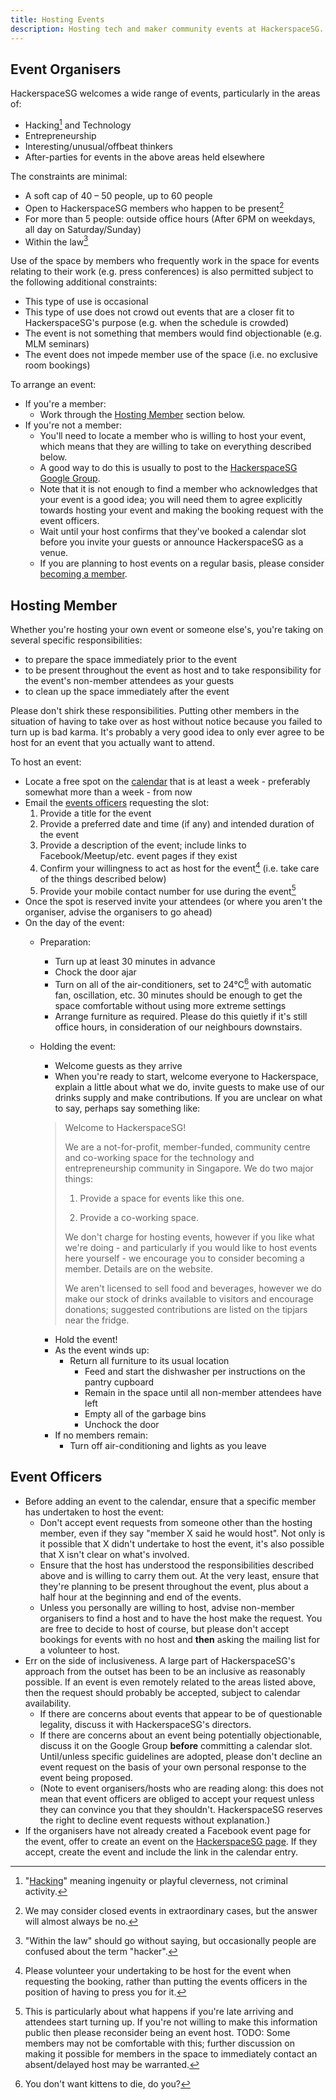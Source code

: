 ```yaml
---
title: Hosting Events
description: Hosting tech and maker community events at HackerspaceSG.
---
```


## Event Organisers

HackerspaceSG welcomes a wide range of events, particularly in the areas of:

- Hacking[^1] and Technology
- Entrepreneurship
- Interesting/unusual/offbeat thinkers
- After-parties for events in the above areas held elsewhere

The constraints are minimal:

- A soft cap of 40 – 50 people, up to 60 people
- Open to HackerspaceSG members who happen to be present[^2]
- For more than 5 people: outside office hours (After 6PM on weekdays, all day on Saturday/Sunday)
- Within the law[^3]

Use of the space by members who frequently work in the space for events relating to their work (e.g. press conferences) is also permitted subject to the following additional constraints:

- This type of use is occasional
- This type of use does not crowd out events that are a closer fit to HackerspaceSG's purpose (e.g. when the schedule is crowded)
- The event is not something that members would find objectionable (e.g. MLM seminars)
- The event does not impede member use of the space (i.e. no exclusive room bookings)

To arrange an event:

- If you're a member:
	- Work through the [Hosting Member](#hosting-member) section below.
- If you're not a member:
	- You'll need to locate a member who is willing to host your event, which means that they are willing to take on everything described below.
	- A good way to do this is usually to post to the [HackerspaceSG Google Group](https://groups.google.com/forum/#!forum/hackerspacesg).
	- Note that it is not enough to find a member who acknowledges that your event is a good idea; you will need them to agree explicitly towards hosting your event and making the booking request with the event officers.
	- Wait until your host confirms that they've booked a calendar slot before you invite your guests or announce HackerspaceSG as a venue.
	- If you are planning to host events on a regular basis, please consider [becoming a member](/membership/).

## Hosting Member

Whether you're hosting your own event or someone else's, you're taking on several specific responsibilities:

- to prepare the space immediately prior to the event
- to be present throughout the event as host and to take responsibility for the event's non-member attendees as your guests
- to clean up the space immediately after the event

Please don't shirk these responsibilities. Putting other members in the situation of having to take over as host without notice because you failed to turn up is bad karma. It's probably a very good idea to only ever agree to be host for an event that you actually want to attend.

To host an event:

- Locate a free spot on the [calendar](/calendar/) that is at least a week - preferably somewhat more than a week - from now
- Email the [events officers](mailto:events@hackerspace.sg) requesting the slot:
	1. Provide a title for the event
	1. Provide a preferred date and time (if any) and intended duration of the event
	1. Provide a description of the event; include links to Facebook/Meetup/etc. event pages if they exist
	1. Confirm your willingness to act as host for the event[^4] (i.e. take care of the things described below)
	1. Provide your mobile contact number for use during the event[^5]
- Once the spot is reserved invite your attendees (or where you aren't the organiser, advise the organisers to go ahead)
- On the day of the event:
	- Preparation:
		- Turn up at least 30 minutes in advance
		- Chock the door ajar
		- Turn on all of the air-conditioners, set to 24°C[^6] with automatic fan, oscillation, etc. 30 minutes should be enough to get the space comfortable without using more extreme settings
		- Arrange furniture as required. Please do this quietly if it's still office hours, in consideration of our neighbours downstairs.
  - Holding the event:
  	- Welcome guests as they arrive
  	- When you're ready to start, welcome everyone to Hackerspace, explain a little about what we do, invite guests to make use of our drinks supply and make contributions. If you are unclear on what to say, perhaps say something like:

    > Welcome to HackerspaceSG!
    >
    > We are a not-for-profit, member-funded, community centre and co-working space for the technology and entrepreneurship community in Singapore. We do two major things:
    >
    > 1) Provide a space for events like this one.
    >
    > 2) Provide a co-working space.
    >
    > We don't charge for hosting events, however if you like what we're doing - and particularly if you would like to host events here yourself - we encourage you to consider becoming a member. Details are on the website.
    >
    > We aren't licensed to sell food and beverages, however we do make our stock of drinks available to visitors and encourage donations; suggested contributions are listed on the tipjars near the fridge.

	  - Hold the event!
	  - As the event winds up:
  		- Return all furniture to its usual location
		  - Feed and start the dishwasher per instructions on the pantry cupboard
		  - Remain in the space until all non-member attendees have left
		  - Empty all of the garbage bins
		  - Unchock the door
	  - If no members remain:
  		- Turn off air-conditioning and lights as you leave

## Event Officers

- Before adding an event to the calendar, ensure that a specific member has undertaken to host the event:
	- Don't accept event requests from someone other than the hosting member, even if they say "member X said he would host". Not only is it possible that X didn't undertake to host the event, it's also possible that X isn't clear on what's involved.
	- Ensure that the host has understood the responsibilities described above and is willing to carry them out. At the very least, ensure that they're planning to be present throughout the event, plus about a half hour at the beginning and end of the events.
	- Unless you personally are willing to host, advise non-member organisers to find a host and to have the host make the request. You are free to decide to host of course, but please don't accept bookings for events with no host and **then** asking the mailing list for a volunteer to host.
- Err on the side of inclusiveness. A large part of HackerspaceSG's approach from the outset has been to be an inclusive as reasonably possible. If an event is even remotely related to the areas listed above, then the request should probably be accepted, subject to calendar availability.
	- If there are concerns about events that appear to be of questionable legality, discuss it with HackerspaceSG's directors.
	- If there are concerns about an event being potentially objectionable, discuss it on the Google Group **before** committing a calendar slot. Until/unless specific guidelines are adopted, please don't decline an event request on the basis of your own personal response to the event being proposed.
	- (Note to event organisers/hosts who are reading along: this does not mean that event officers are obliged to accept your request unless they can convince you that they shouldn't. HackerspaceSG reserves the right to decline event requests without explanation.)
- If the organisers have not already created a Facebook event page for the event, offer to create an event on the [HackerspaceSG page](https://www.facebook.com/HackerspaceSG). If they accept, create the event and include the link in the calendar entry.

[^1]: "[Hacking](http://www.catb.org/jargon/html/H/hacker.html)" meaning ingenuity or playful cleverness, not criminal activity.

[^2]: We may consider closed events in extraordinary cases, but the answer will almost always be no.

[^3]: "Within the law" should go without saying, but occasionally people are confused about the term "hacker".

[^4]: Please volunteer your undertaking to be host for the event when requesting the booking, rather than putting the events officers in the position of having to press you for it.

[^5]: This is particularly about what happens if you're late arriving and attendees start turning up. If you're not willing to make this information public then please reconsider being an event host. TODO: Some members may not be comfortable with this; further discussion on making it possible for members in the space to immediately contact an absent/delayed host may be warranted.

[^6]: You don't want kittens to die, do you?

